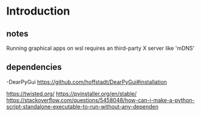 # Introduction

## notes

Running graphical apps on wsl requires an third-party X server like 'mDNS'

## dependencies

-DearPyGui <https://github.com/hoffstadt/DearPyGui#installation>

https://twisted.org/
https://pyinstaller.org/en/stable/
https://stackoverflow.com/questions/5458048/how-can-i-make-a-python-script-standalone-executable-to-run-without-any-dependen